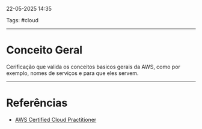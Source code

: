 22-05-2025 14:35

Tags: #cloud

---
# Conceito Geral
Cerificação que valida os conceitos basicos gerais da AWS, como por exemplo, nomes  de serviços e para que eles servem.

---

# Referências
- [AWS Certified Cloud Practitioner](https://aws.amazon.com/pt/certification/certified-cloud-practitioner/?ch=sec&sec=rmg&d=1)